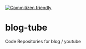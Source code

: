 [![Commitizen friendly](https://img.shields.io/badge/commitizen-friendly-brightgreen.svg)](http://commitizen.github.io/cz-cli/)

# blog-tube
Code Repositories for blog / youtube

